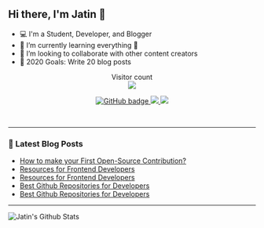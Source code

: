 ## Hi there, I'm Jatin 👋

- 💻 I'm a Student, Developer, and Blogger
- 🌱 I’m currently learning everything 🤣
- 👯 I’m looking to collaborate with other content creators
- 🥅 2020 Goals: Write 20 blog posts

<p align="center"> 
  Visitor count<br>
  <img src="https://profile-counter.glitch.me/jatin2003/count.svg" />
</p>

<p align="center">
  <a href="https://github.com/jatin2003?tab=followers">
    <img src="https://img.shields.io/github/followers/jatin2003?label=Followers&logo=GitHub&style=for-the-badge" alt="GitHub badge" />
  </a>
  <a href="http://twitter.com/iamjatinrao">
    <img src="https://img.shields.io/twitter/follow/iamjatinrao?label=Twitter&logo=twitter&style=for-the-badge" />
  </a>
  <a href="https://discord.gg/3Ks7sMA">
    <img src="https://img.shields.io/discord/712229088789790771?logo=discord&style=for-the-badge" />
  </a>
</p>

<!-- ### Connect with me: -->

<br />

---

### 📕 Latest Blog Posts
<!-- BLOG-POST-LIST:START -->
- [How to make your First Open-Source Contribution?](https://jatinrao.dev/how-to-make-your-first-open-source-contribution-ckdxbgo6303m9ids1huut4cgv)
- [Resources for Frontend Developers](https://dev.to/jatinrao/resources-for-frontend-developers-1l9i)
- [Resources for Frontend Developers](https://jatinrao.dev/resources-for-frontend-developers-ckdn64rhh00b23bs16lvl3m69)
- [Best Github Repositories for Developers](https://dev.to/jatinrao/best-github-repositories-for-developers-3735)
- [Best Github Repositories for Developers](https://jatinrao.dev/best-github-repositories-for-developers-ckdimqsl40048zzs19gjdgc8m)
<!-- BLOG-POST-LIST:END -->

---

<img align="left" alt="Jatin's Github Stats" src="https://github-readme-stats.vercel.app/api?username=jatin2003&show_icons=true&hide_border=true" />
